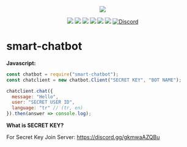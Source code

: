 <p align="center"><a href="https://nodei.co/npm/smart-chatbot"><img src="https://nodei.co/npm/smart-chatbot.png"></a></p>

<p align="center"><img src="https://img.shields.io/npm/v/smart-chatbot?style=for-the-badge"> <img src="https://img.shields.io/github/repo-size/CsYBot/smart-chatbot?style=for-the-badge"> <img src="https://img.shields.io/npm/l/smart-chatbot?style=for-the-badge"> <img src="https://img.shields.io/npm/dt/smart-chatbot?style=for-the-badge"> <img src="https://img.shields.io/github/contributors/CsYBot/smart-chatbot?style=for-the-badge"> <img src="https://img.shields.io/github/package-json/dependency-version/CsYBot/smart-chatbot/axios?style=for-the-badge"> <a href="https://discord.gg/gkmwaAZQBu" target="_blank"> <img alt="Discord" src="https://img.shields.io/badge/CsYBot%20Support-Click%20here-7289d9?style=for-the-badge&logo=discord"> </a></p>

# smart-chatbot
 
**Javascript:**
```js
const chatbot = require("smart-chatbot");
const chatclient = new chatbot.Client("SECRET KEY", "BOT NAME");

chatclient.chat({
  message: "Hello",
  user: "SECRET USER ID",
  language: "tr" // (tr, en)
}).then(answer => console.log);
```

**What is SECRET KEY?**

For Secret Key Join Server: https://discord.gg/gkmwaAZQBu

